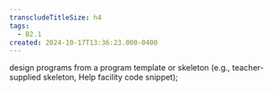 ```yaml
---
transcludeTitleSize: h4
tags:
  - B2.1
created: 2024-10-17T13:36:23.000-0400
---
```

design programs from a program template or skeleton (e.g., teacher-supplied skeleton, Help facility code snippet);